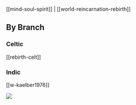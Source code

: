 [[mind-soul-spirit]] | [[world-reincarnation-rebirth]]


## By Branch
### Celtic
[[rebirth-celt]]
### Indic
[[w-kaelber1976]]

![](a/98643.jpg)